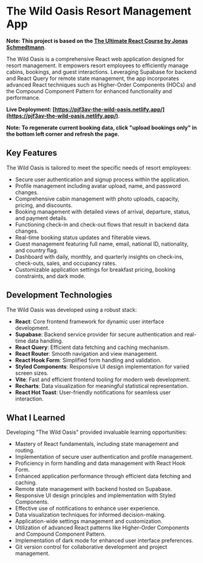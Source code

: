 # The Wild Oasis Resort Management App

**Note: This project is based on the [The Ultimate React Course by Jonas Schmedtmann](https://www.udemy.com/course/the-ultimate-react-course/)**.

The Wild Oasis is a comprehensive React web application designed for resort management. It empowers resort employees to efficiently manage cabins, bookings, and guest interactions. Leveraging Supabase for backend and React Query for remote state management, the app incorporates advanced React techniques such as Higher-Order Components (HOCs) and the Compound Component Pattern for enhanced functionality and performance.

**Live Deployment: [https://pjf3av-the-wild-oasis.netlify.app/](https://pjf3av-the-wild-oasis.netlify.app/)**.

**Note: To regenerate current booking data, click "upload bookings only" in the bottom left corner and refresh the page.**

## Key Features
The Wild Oasis is tailored to meet the specific needs of resort employees:
- Secure user authentication and signup process within the application.
- Profile management including avatar upload, name, and password changes.
- Comprehensive cabin management with photo uploads, capacity, pricing, and discounts.
- Booking management with detailed views of arrival, departure, status, and payment details.
- Functioning check-in and check-out flows that result in backend data changes.
- Real-time booking status updates and filterable views.
- Guest management featuring full name, email, national ID, nationality, and country flag.
- Dashboard with daily, monthly, and quarterly insights on check-ins, check-outs, sales, and occupancy rates.
- Customizable application settings for breakfast pricing, booking constraints, and dark mode.

## Development Technologies
The Wild Oasis was developed using a robust stack:
- **React**: Core frontend framework for dynamic user interface development.
- **Supabase**: Backend service provider for secure authentication and real-time data handling.
- **React Query**: Efficient data fetching and caching mechanism.
- **React Router**: Smooth navigation and view management.
- **React Hook Form**: Simplified form handling and validation.
- **Styled Components**: Responsive UI design implementation for varied screen sizes.
- **Vite**: Fast and efficient frontend tooling for modern web development.
- **Recharts**: Data visualization for meaningful statistical representation.
- **React Hot Toast**: User-friendly notifications for seamless user interaction.

## What I Learned
Developing "The Wild Oasis" provided invaluable learning opportunities:
- Mastery of React fundamentals, including state management and routing.
- Implementation of secure user authentication and profile management.
- Proficiency in form handling and data management with React Hook Form.
- Enhanced application performance through efficient data fetching and caching.
- Remote state management with backend hosted on Supabase.
- Responsive UI design principles and implementation with Styled Components.
- Effective use of notifications to enhance user experience.
- Data visualization techniques for informed decision-making.
- Application-wide settings management and customization.
- Utilization of advanced React patterns like Higher-Order Components and Compound Component Pattern.
- Implementation of dark mode for enhanced user interface preferences.
- Git version control for collaborative development and project management.
